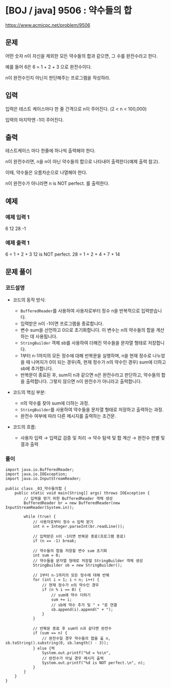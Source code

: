 





# [BOJ / java] 9506 : 약수들의 합 

https://www.acmicpc.net/problem/9506

## 문제
어떤 숫자 n이 자신을 제외한 모든 약수들의 합과 같으면, 그 수를 완전수라고 한다.

예를 들어 6은 6 = 1 + 2 + 3 으로 완전수이다.

n이 완전수인지 아닌지 판단해주는 프로그램을 작성하라.

## 입력

입력은 테스트 케이스마다 한 줄 간격으로 n이 주어진다. (2 < n < 100,000)

입력의 마지막엔 -1이 주어진다.

## 출력

테스트케이스 마다 한줄에 하나씩 출력해야 한다.

n이 완전수라면, n을 n이 아닌 약수들의 합으로 나타내어 출력한다(예제 출력 참고).

이때, 약수들은 오름차순으로 나열해야 한다.

n이 완전수가 아니라면 n is NOT perfect. 를 출력한다.

## 예제
### 예제 입력 1

6
12
28
-1

### 예제 출력 1

6 = 1 + 2 + 3
12 is NOT perfect.
28 = 1 + 2 + 4 + 7 + 14

## 문제 풀이
### 코드설명
- 코드의 동작 방식:
    
    - `BufferedReader`를 사용하여 사용자로부터 정수 n을 반복적으로 입력받습니다.
    - 입력받은 n이 -1이면 프로그램을 종료합니다.
    - 변수 sum을 선언하고 0으로 초기화합니다. 이 변수는 n의 약수들의 합을 계산하는 데 사용됩니다.
    - `StringBuilder` 객체 sb를 사용하여 더해진 약수들을 문자열 형태로 저장합니다.
    - 1부터 n-1까지의 모든 정수에 대해 반복문을 실행하며, n을 현재 정수로 나누었을 때 나머지가 0이 되는 경우(즉, 현재 정수가 n의 약수인 경우) sum에 더하고 sb에 추가합니다.
    - 반복문이 종료된 후, sum이 n과 같으면 n은 완전수라고 판단하고, 약수들의 합을 출력합니다. 그렇지 않으면 n이 완전수가 아니라고 출력합니다.
- 코드의 핵심 부분:
    
    - n의 약수를 찾아 sum에 더하는 과정.
    - `StringBuilder`를 사용하여 약수들을 문자열 형태로 저장하고 출력하는 과정.
    - 완전수 여부에 따라 다른 메시지를 출력하는 조건문.
- 코드의 흐름:
    
    - 사용자 입력 → 입력값 검증 및 처리 → 약수 탐색 및 합 계산 → 완전수 판별 및 결과 출력

### 풀이

```
import java.io.BufferedReader;
import java.io.IOException;
import java.io.InputStreamReader;

public class _03_약수들의합 {
    public static void main(String[] args) throws IOException {
        // 입력을 받기 위한 BufferedReader 객체 생성
        BufferedReader br = new BufferedReader(new InputStreamReader(System.in));
        
        while (true) {
            // 사용자로부터 정수 n 입력 받기
            int n = Integer.parseInt(br.readLine());

            // 입력받은 n이 -1이면 반복문 종료(프로그램 종료)
            if (n == -1) break;

            // 약수들의 합을 저장할 변수 sum 초기화
            int sum = 0;
            // 약수들을 문자열 형태로 저장할 StringBuilder 객체 생성
            StringBuilder sb = new StringBuilder();

            // 1부터 n-1까지의 모든 정수에 대해 반복
            for (int i = 1; i < n; i++) {
                // 현재 정수가 n의 약수인 경우
                if (n % i == 0) {
                    // sum에 약수 더하기
                    sum += i;
                    // sb에 약수 추가 및 " + "로 연결
                    sb.append(i).append(" + ");
                }
            }

            // 반복문 종료 후 sum이 n과 같다면 완전수
            if (sum == n) {
                // 완전수일 경우 약수들의 합을 출 n, sb.toString().substring(0, sb.length() - 3));
            } else {력
                System.out.printf("%d = %s\n",
                // 완전수가 아닐 경우 메시지 출력
                System.out.printf("%d is NOT perfect.\n", n);
            }
        }
    }
}
```

